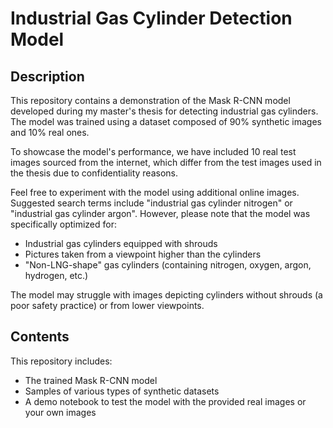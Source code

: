 # Industrial Gas Cylinder Detection Model
## Description
This repository contains a demonstration of the Mask R-CNN model developed during my master's thesis for detecting industrial gas cylinders. The model was trained using a dataset composed of 90% synthetic images and 10% real ones.

To showcase the model's performance, we have included 10 real test images sourced from the internet, which differ from the test images used in the thesis due to confidentiality reasons.

Feel free to experiment with the model using additional online images. Suggested search terms include "industrial gas cylinder nitrogen" or "industrial gas cylinder argon". However, please note that the model was specifically optimized for:
- Industrial gas cylinders equipped with shrouds
- Pictures taken from a viewpoint higher than the cylinders
- "Non-LNG-shape" gas cylinders (containing nitrogen, oxygen, argon, hydrogen, etc.)

The model may struggle with images depicting cylinders without shrouds (a poor safety practice) or from lower viewpoints.

## Contents
This repository includes:

- The trained Mask R-CNN model
- Samples of various types of synthetic datasets
- A demo notebook to test the model with the provided real images or your own images

